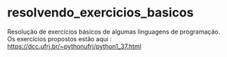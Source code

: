 # resolvendo_exercicios_basicos
Resolução de exercícios básicos de algumas linguagens de programação. Os exercícios propostos estão aqui : https://dcc.ufrj.br/~pythonufrj/python1_37.html
